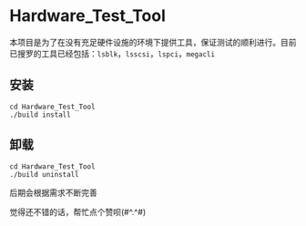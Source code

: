 # Hardware_Test_Tool


本项目是为了在没有充足硬件设施的环境下提供工具，保证测试的顺利进行。目前已搜罗的工具已经包括：`lsblk`，`lsscsi`，`lspci`，`megacli`

## 安装

```
cd Hardware_Test_Tool
./build install
```

## 卸载

```
cd Hardware_Test_Tool
./build uninstall
```

后期会根据需求不断完善

觉得还不错的话，帮忙点个赞呗(#^.^#)
